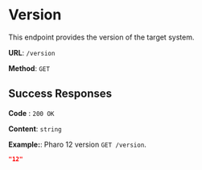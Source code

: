 # Version

This endpoint provides the version of the target system.

**URL**: `/version`

**Method**: `GET`

## Success Responses

**Code** : `200 OK`

**Content**: `string`

**Example:**: Pharo 12 version `GET /version`.

```json
"12"
```

